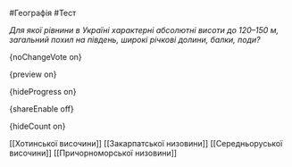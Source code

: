 #Географія #Тест

*Для якої рівнини в Україні характерні абсолютні висоти до 120–150 м, загальний похил на південь, широкі річкові долини, балки, поди?*

{noChangeVote on}

{preview on}

{hideProgress on}

{shareEnable off}

{hideCount on}

[[Хотинської височини]]
[[Закарпатської низовини]]
[[Середньоруської височини]]
[[Причорноморської низовини]]
